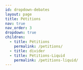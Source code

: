 ```yaml
---
id: dropdown-debates
layout: page
title: Pétitions
nav: true
nav_order: 3
dropdown: true
children:
  - title: Pétitions
    permalink: /petitions/
  - title: divider
  - title: Pétitions-Liquid
    permalink: /petitions-liquid/
---
```

